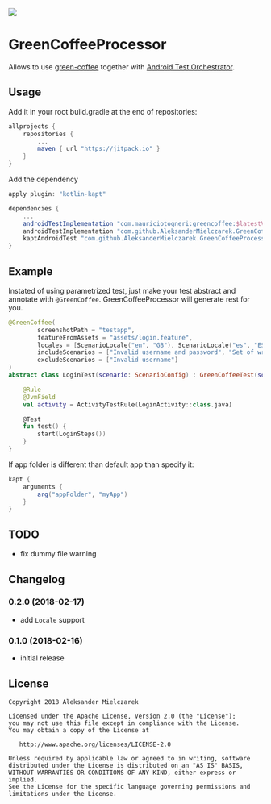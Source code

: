 [![](https://jitpack.io/v/AleksanderMielczarek/GreenCoffeeProcessor.svg)](https://jitpack.io/#AleksanderMielczarek/GreenCoffeeProcessor)

# GreenCoffeeProcessor

Allows to use [green-coffee](https://github.com/mauriciotogneri/green-coffee) together with [Android Test Orchestrator](https://developer.android.com/training/testing/junit-runner.html#using-android-test-orchestrator).

## Usage

Add it in your root build.gradle at the end of repositories:

```groovy
allprojects {
	repositories {
        ...
        maven { url "https://jitpack.io" }
    }
}
```

Add the dependency

```groovy
apply plugin: "kotlin-kapt"

dependencies {
    ...
    androidTestImplementation "com.mauriciotogneri:greencoffee:$latestVersion"
    androidTestImplementation "com.github.AleksanderMielczarek.GreenCoffeeProcessor:greencoffee-annotations:$latestVersion"
    kaptAndroidTest "com.github.AleksanderMielczarek.GreenCoffeeProcessor:greencoffee-processor:$latestVersion"
}
```

## Example

Instated of using parametrized test, just make your test abstract and annotate with `@GreenCoffee`. GreenCoffeeProcessor will generate rest for you.
   
```kotlin
@GreenCoffee(
        screenshotPath = "testapp",
        featureFromAssets = "assets/login.feature",
        locales = [ScenarioLocale("en", "GB"), ScenarioLocale("es", "ES")],
        includeScenarios = ["Invalid username and password", "Set of wrong credentials"],
        excludeScenarios = ["Invalid username"]
)
abstract class LoginTest(scenario: ScenarioConfig) : GreenCoffeeTest(scenario) {

    @Rule
    @JvmField
    val activity = ActivityTestRule(LoginActivity::class.java)

    @Test
    fun test() {
        start(LoginSteps())
    }
}
```

If app folder is different than default app than specify it:

```groovy
kapt {
    arguments {
        arg("appFolder", "myApp")
    }
}
```

## TODO

- fix dummy file warning

## Changelog

### 0.2.0 (2018-02-17)

- add `Locale` support

### 0.1.0 (2018-02-16)

- initial release

## License

    Copyright 2018 Aleksander Mielczarek

    Licensed under the Apache License, Version 2.0 (the "License");
    you may not use this file except in compliance with the License.
    You may obtain a copy of the License at

       http://www.apache.org/licenses/LICENSE-2.0

    Unless required by applicable law or agreed to in writing, software
    distributed under the License is distributed on an "AS IS" BASIS,
    WITHOUT WARRANTIES OR CONDITIONS OF ANY KIND, either express or implied.
    See the License for the specific language governing permissions and
    limitations under the License.
